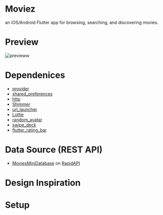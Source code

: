 # Moviez

an iOS/Android Flutter app for browsing, searching, and discovering movies.

# Preview
![previeww](https://user-images.githubusercontent.com/82515232/188236058-952f73fb-686a-4ba3-89e4-f000c0e1d44d.png)




# Dependenices
- [provider](https://pub.dev/packages/provider) 
- [shared_preferences](https://pub.dev/packages/shared_preferences) 
- [http](https://pub.dev/packages/http)
- [Shimmer](https://pub.dev/packages/shimmer) 
- [url_launcher](https://pub.dev/packages/url_launcher) 
- [Lottie](https://pub.dev/packages/lottie) 
- [random_avatar](https://pub.dev/packages/random_avatar) 
- [swipe_deck](https://pub.dev/packages/swipe_deck) 
- [flutter_rating_bar](https://pub.dev/packages/flutter_rating_bar) 


# Data Source (REST API)
- [MoviesMiniDatabase](https://rapidapi.com/SAdrian/api/moviesminidatabase) on [RapidAPI](https://rapidapi.com/hub)

# Design Inspiration

# Setup 


